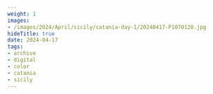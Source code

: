 ```yaml
---
weight: 1
images:
- /images/2024/April/sicily/catania-day-1/20240417-P1070120.jpg
hideTitle: true
date: 2024-04-17
tags:
- archive
- digital
- color
- catania
- sicily
---
```


